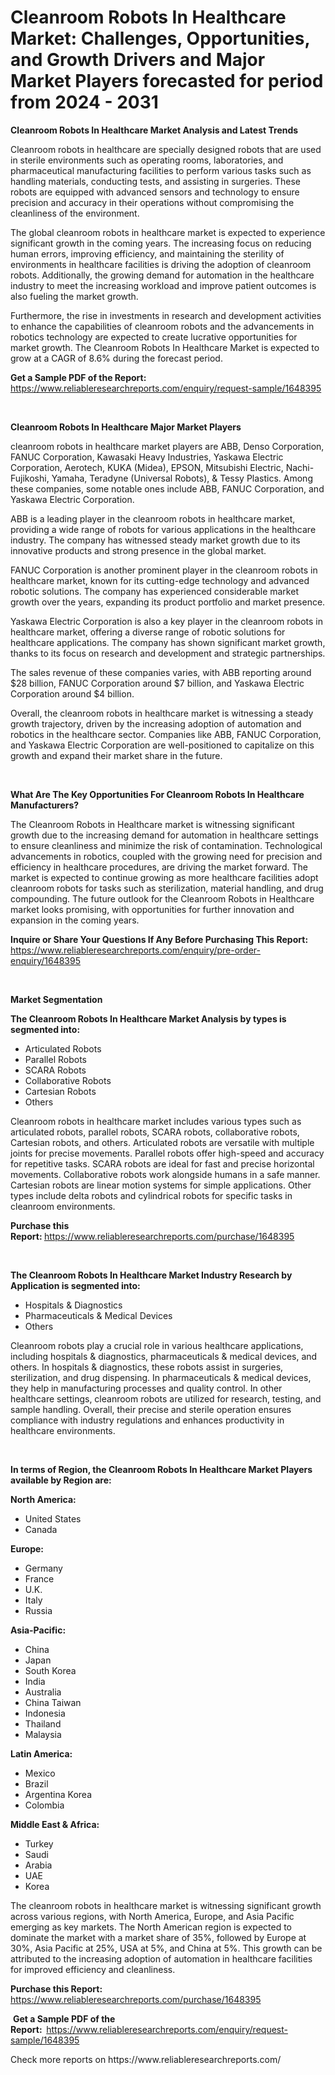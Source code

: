<p><h1>Cleanroom Robots In Healthcare Market: Challenges, Opportunities, and Growth Drivers and Major Market Players forecasted for period from 2024 - 2031</h1></p><p><strong>Cleanroom Robots In Healthcare Market Analysis and Latest Trends</strong></p>
<p><p>Cleanroom robots in healthcare are specially designed robots that are used in sterile environments such as operating rooms, laboratories, and pharmaceutical manufacturing facilities to perform various tasks such as handling materials, conducting tests, and assisting in surgeries. These robots are equipped with advanced sensors and technology to ensure precision and accuracy in their operations without compromising the cleanliness of the environment.</p><p>The global cleanroom robots in healthcare market is expected to experience significant growth in the coming years. The increasing focus on reducing human errors, improving efficiency, and maintaining the sterility of environments in healthcare facilities is driving the adoption of cleanroom robots. Additionally, the growing demand for automation in the healthcare industry to meet the increasing workload and improve patient outcomes is also fueling the market growth.</p><p>Furthermore, the rise in investments in research and development activities to enhance the capabilities of cleanroom robots and the advancements in robotics technology are expected to create lucrative opportunities for market growth. The Cleanroom Robots In Healthcare Market is expected to grow at a CAGR of 8.6% during the forecast period.</p></p>
<p><strong>Get a Sample PDF of the Report:&nbsp;</strong> <a href="https://www.reliableresearchreports.com/enquiry/request-sample/1648395">https://www.reliableresearchreports.com/enquiry/request-sample/1648395</a></p>
<p>&nbsp;</p>
<p><strong>Cleanroom Robots In Healthcare Major Market Players</strong></p>
<p><p>cleanroom robots in healthcare market players are ABB, Denso Corporation, FANUC Corporation, Kawasaki Heavy Industries, Yaskawa Electric Corporation, Aerotech, KUKA (Midea), EPSON, Mitsubishi Electric, Nachi-Fujikoshi, Yamaha, Teradyne (Universal Robots), & Tessy Plastics. Among these companies, some notable ones include ABB, FANUC Corporation, and Yaskawa Electric Corporation.</p><p>ABB is a leading player in the cleanroom robots in healthcare market, providing a wide range of robots for various applications in the healthcare industry. The company has witnessed steady market growth due to its innovative products and strong presence in the global market.</p><p>FANUC Corporation is another prominent player in the cleanroom robots in healthcare market, known for its cutting-edge technology and advanced robotic solutions. The company has experienced considerable market growth over the years, expanding its product portfolio and market presence.</p><p>Yaskawa Electric Corporation is also a key player in the cleanroom robots in healthcare market, offering a diverse range of robotic solutions for healthcare applications. The company has shown significant market growth, thanks to its focus on research and development and strategic partnerships.</p><p>The sales revenue of these companies varies, with ABB reporting around $28 billion, FANUC Corporation around $7 billion, and Yaskawa Electric Corporation around $4 billion.</p><p>Overall, the cleanroom robots in healthcare market is witnessing a steady growth trajectory, driven by the increasing adoption of automation and robotics in the healthcare sector. Companies like ABB, FANUC Corporation, and Yaskawa Electric Corporation are well-positioned to capitalize on this growth and expand their market share in the future.</p></p>
<p>&nbsp;</p>
<p><strong>What Are The Key Opportunities For Cleanroom Robots In Healthcare Manufacturers?</strong></p>
<p><p>The Cleanroom Robots in Healthcare market is witnessing significant growth due to the increasing demand for automation in healthcare settings to ensure cleanliness and minimize the risk of contamination. Technological advancements in robotics, coupled with the growing need for precision and efficiency in healthcare procedures, are driving the market forward. The market is expected to continue growing as more healthcare facilities adopt cleanroom robots for tasks such as sterilization, material handling, and drug compounding. The future outlook for the Cleanroom Robots in Healthcare market looks promising, with opportunities for further innovation and expansion in the coming years.</p></p>
<p><strong>Inquire or Share Your Questions If Any Before Purchasing This Report:</strong> <a href="https://www.reliableresearchreports.com/enquiry/pre-order-enquiry/1648395">https://www.reliableresearchreports.com/enquiry/pre-order-enquiry/1648395</a></p>
<p>&nbsp;</p>
<p><strong>Market Segmentation</strong></p>
<p><strong>The Cleanroom Robots In Healthcare Market Analysis by types is segmented into:</strong></p>
<p><ul><li>Articulated Robots</li><li>Parallel Robots</li><li>SCARA Robots</li><li>Collaborative Robots</li><li>Cartesian Robots</li><li>Others</li></ul></p>
<p><p>Cleanroom robots in healthcare market includes various types such as articulated robots, parallel robots, SCARA robots, collaborative robots, Cartesian robots, and others. Articulated robots are versatile with multiple joints for precise movements. Parallel robots offer high-speed and accuracy for repetitive tasks. SCARA robots are ideal for fast and precise horizontal movements. Collaborative robots work alongside humans in a safe manner. Cartesian robots are linear motion systems for simple applications. Other types include delta robots and cylindrical robots for specific tasks in cleanroom environments.</p></p>
<p><strong>Purchase this Report:&nbsp;</strong><a href="https://www.reliableresearchreports.com/purchase/1648395">https://www.reliableresearchreports.com/purchase/1648395</a></p>
<p>&nbsp;</p>
<p><strong>The Cleanroom Robots In Healthcare Market Industry Research by Application is segmented into:</strong></p>
<p><ul><li>Hospitals & Diagnostics</li><li>Pharmaceuticals & Medical Devices</li><li>Others</li></ul></p>
<p><p>Cleanroom robots play a crucial role in various healthcare applications, including hospitals & diagnostics, pharmaceuticals & medical devices, and others. In hospitals & diagnostics, these robots assist in surgeries, sterilization, and drug dispensing. In pharmaceuticals & medical devices, they help in manufacturing processes and quality control. In other healthcare settings, cleanroom robots are utilized for research, testing, and sample handling. Overall, their precise and sterile operation ensures compliance with industry regulations and enhances productivity in healthcare environments.</p></p>
<p>&nbsp;</p>
<p><strong>In terms of Region, the Cleanroom Robots In Healthcare Market Players available by Region are:</strong></p>
<p>
    <p> <strong> North America: </strong>
        <ul>
            <li>United States</li>
            <li>Canada</li>
        </ul>
        </p> 
    <p> <strong> Europe: </strong>
        <ul>
            <li>Germany</li>
            <li>France</li>
            <li>U.K.</li>
            <li>Italy</li>
            <li>Russia</li>
        </ul>
        </p> 
    <p> <strong> Asia-Pacific: </strong>
        <ul>
            <li>China</li>
            <li>Japan</li>
            <li>South Korea</li>
            <li>India</li>
            <li>Australia</li>
            <li>China Taiwan</li>
            <li>Indonesia</li>
            <li>Thailand</li>
            <li>Malaysia</li>
        </ul>
        </p> 
    <p> <strong> Latin America: </strong>
        <ul>
            <li>Mexico</li>
            <li>Brazil</li>
            <li>Argentina Korea</li>
            <li>Colombia</li>
        </ul>
        </p> 
    <p> <strong> Middle East & Africa: </strong>
        <ul>
            <li>Turkey</li>
            <li>Saudi</li>
            <li>Arabia</li>
            <li>UAE</li>
            <li>Korea</li>
        </ul>
    </p>
    </p>
<p><p>The cleanroom robots in healthcare market is witnessing significant growth across various regions, with North America, Europe, and Asia Pacific emerging as key markets. The North American region is expected to dominate the market with a market share of 35%, followed by Europe at 30%, Asia Pacific at 25%, USA at 5%, and China at 5%. This growth can be attributed to the increasing adoption of automation in healthcare facilities for improved efficiency and cleanliness.</p></p>
<p><strong>Purchase this Report: </strong><a href="https://www.reliableresearchreports.com/purchase/1648395">https://www.reliableresearchreports.com/purchase/1648395</a></p>
<p>&nbsp;<strong>Get a Sample PDF of the Report:&nbsp;&nbsp;</strong><a href="https://www.reliableresearchreports.com/enquiry/request-sample/1648395">https://www.reliableresearchreports.com/enquiry/request-sample/1648395</a></p>
<p><strong></strong></p>
<p>Check more reports on https://www.reliableresearchreports.com/</p>